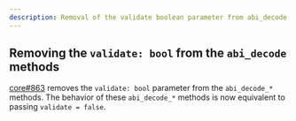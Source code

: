 ```yaml
---
description: Removal of the validate boolean parameter from abi_decode methods in alloy 1.0
---
```


## Removing the `validate: bool` from the `abi_decode` methods

[core#863](https://github.com/alloy-rs/core/pull/863) removes the `validate: bool` parameter from the `abi_decode_*` methods. The behavior of these `abi_decode_*` methods is now equivalent to passing `validate = false`.
